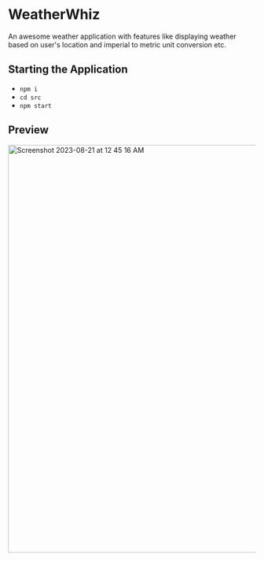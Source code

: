 # WeatherWhiz
An awesome weather application with features like displaying weather based on user's location and imperial to metric unit conversion etc.

## Starting the Application 
- `npm i`
- `cd src`
- `npm start`

## Preview 
<img width="828" alt="Screenshot 2023-08-21 at 12 45 16 AM" src="https://github.com/Viinay97/WeatherWhiz/assets/94173349/6c894e98-9da4-4692-9a56-a258cf430699">


